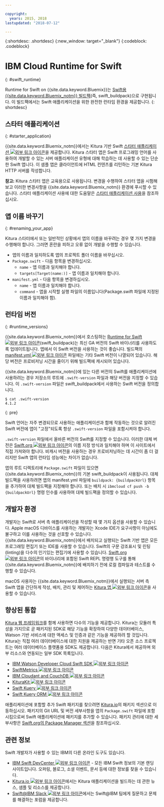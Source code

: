 ```yaml
---

copyright:
  years: 2015, 2018
lastupdated: "2018-07-12"

---
```


{:shortdesc: .shortdesc}
{:new_window: target="_blank"}
{:codeblock: .codeblock}

# IBM Cloud Runtime for Swift
{: #swift_runtime}

Runtime for Swift on {{site.data.keyword.Bluemix}}는 [Swift용 {{site.data.keyword.Bluemix_notm}} 빌드팩](https://github.com/IBM-Swift/swift-buildpack)(즉, swift_buildpack)으로 구현됩니다.
이 빌드팩에서는 Swift 애플리케이션을 위한 완전한 런타임 환경을 제공합니다.
{: shortdesc}

## 스타터 애플리케이션
{: #starter_application}

{{site.data.keyword.Bluemix_notm}}에서는 Kitura 기반 Swift [스타터 애플리케이션 ![외부 링크 아이콘](../../icons/launch-glyph.svg "외부 링크 아이콘")](https://github.com/IBM-Cloud/Kitura-Starter)을 제공합니다. Kitura 스타터 앱은 Swift 프로그래밍 언어를 사용하여 개발할 수 있는 서버 애플리케이션 유형에 대해 학습하는 데 사용할 수 있는 단순한 Swift 앱니다. 이 샘플 앱은 클라이언트에 HTML 컨텐츠를 리턴하는 기본 Kitura HTTP 서버를 작성합니다.

**참고:** Kitura 스타터 앱은 교육용으로 사용됩니다. 변경을 수행하여 스타터 앱을 시험해 보고 이러한 변경사항을 {{site.data.keyword.Bluemix_notm}} 환경에 푸시할 수 있습니다. 스타터 애플리케이션 사용에 대한 도움말은 [스타터 애플리케이션 사용](../common/starter_app_usage.html)을 참조하십시오.

## 앱 이름 바꾸기
{: #renaming_your_app}

Kitura 스타터에서 또는 일반적인 상황에서 앱의 이름을 바꾸려는 경우 몇 가지 변경을 수행해야 합니다. 그러면 혼란을 피하고 오류 없이 개발을 수행할 수 있습니다.

- 앱의 이름과 일치하도록 앱의 프로젝트 폴더 이름을 바꾸십시오.
- `Package.swift` - 다음 항목을 변경하십시오.
    - `name` - 앱 이름과 일치해야 합니다.
    - `targets[Target(name:)]` - 앱 이름과 일치해야 합니다.
- `manifest.yml` - 다음 항목을 변경하십시오.
    - `name` - 앱 이름과 일치해야 합니다.
    - `command` - 앱을 시작할 실행 파일의 이름입니다(Package.swift 파일에 지정된 이름과 일치해야 함).

## 런타임 버전
{: #runtime_versions}

{{site.data.keyword.Bluemix_notm}}에서 호스팅하는 [Runtime for Swift ![외부 링크 아이콘](../../icons/launch-glyph.svg "외부 링크 아이콘")](https://github.com/IBM-Swift/swift-buildpack)(swift_buildpack)는 최신 GA 버전의 Swift 바이너리를 사용하도록 업데이트됩니다. 앱에서 이 Swift 버전을 사용하는 것이 좋습니다. 빌드팩의 [manifest.yml ![외부 링크 아이콘](../../icons/launch-glyph.svg "외부 링크 아이콘")](https://github.com/IBM-Swift/swift-buildpack/blob/master/manifest.yml) 파일에는 기타 Swift 버전이 나열되어 있습니다. 해당 버전은 프로비저닝 시간을 줄이기 위해 빌드팩에 캐시되어 있습니다.

{{site.data.keyword.Bluemix_notm}}에 있는 다른 버전의 Swift를 애플리케이션에 사용하려는 경우 저장소의 루트에 `.swift-version` 파일과 해당 버전을 지정할 수 있습니다. 이 `.swift-version` 파일은 swift_buildpack에서 사용하는 Swift 버전을 정의합니다.

```
$ cat .swift-version
4.1.2
```
{: pre}

Swift 언어는 자주 변경되므로 사용하는 애플리케이션과 함께 작동하는 것으로 알려진 Swift 버전에 앱이 "고정"되도록 항상 `.swift-version` 파일을 포함시켜야 합니다.

`.swift-version` 파일에서 올바른 버전의 Swift를 지정할 수 있습니다. 이러한 대체 버전은 [Swift.org ![외부 링크 아이콘](../../icons/launch-glyph.svg "외부 링크 아이콘")](https://swift.org/download/)의 이름 지정 방식과 일치해야 하며 이 사이트에서 직접 가져와야 합니다. 비캐시 버전을 사용하는 경우 프로비저닝하는 데 시간이 좀 더 걸리지만 Swift 앱의 런타임 성능에는 차이가 없습니다.

앱의 루트 디렉토리에 `Package.swift` 파일이 있으면 {{site.data.keyword.Bluemix_notm}}의 기본 swift_buildpack이 사용됩니다.  대체 빌드팩을 사용하려면 앱의 manifest.yml 파일에 `buildpack: {buildpackUrl}` 항목을 추가하여 대체 빌드팩을 지정해야 합니다. 또는 배치 시 `ibmcloud cf push -b {buildpackUrl}` 명령 인수를 사용하여 대체 빌드팩을 정의할 수 있습니다.


## 개발자 환경

개발자는 Swift로 서버 측 애플리케이션을 작성할 때 몇 가지 옵션을 사용할 수 있습니다. Apple macOS 디바이스를 사용하는 개발자는 Xcode IDE가 요구사항이 아님에도 불구하고 이를 사용하는 것을 선호할 수 있습니다.  {{site.data.keyword.Bluemix_notm}}에서 배치되고 실행되는 Swift 기반 앱은 모든 프로그래밍 편집기 또는 IDE를 사용할 수 있습니다.  Swift의 구문 강조표시 및 린팅(linting)을 다수의 인기있는 편집기에 사용할 수 있습니다. [Swift.org ![외부 링크 아이콘](../../icons/launch-glyph.svg "외부 링크 아이콘")](https://swift.org/)의 바이너리에 포함된 Swift REPL 명령행 도구를 통해 {{site.data.keyword.Bluemix_notm}}에 배치하기 전에 로컬 컴파일과 테스트를 수행할 수 있습니다.

macOS 사용자는 {{site.data.keyword.Bluemix_notm}}에서 실행되는 서버 측 Swift 앱을 간단하게 작성, 배치, 관리 및 제어하는 [Kitura 앱 ![외부 링크 아이콘](../../icons/launch-glyph.svg "외부 링크 아이콘")](https://www.kitura.io/app.html)을 사용할 수 있습니다.  


## 향상된 통합

[Kitura 웹 프레임워크](http://ibm-swift.github.io/Kitura/)를 함께 사용하면 다수의 기능을 제공합니다. Kitura는 모듈러 특성을 가지므로 곧 패키지된 SDK로 해당 기능을 확장하여 다양한 데이터베이스, Watson 기반 서비스에 대한 액세스 및 인증과 같은 기능을 제공하려 할 것입니다.  Kitura는 직접 여러 데이터베이스에 대한 지원을 제공하는 반면 기타 오픈 소스 프로젝트는 여러 데이터베이스 플랫폼용 SDK도 제공합니다. 다음은 Kitura에서 제공하며 외부 리소스와 연동되는 일부 SDK 목록입니다.

- [IBM Watson Developer Cloud Swift SDK ![외부 링크 아이콘](../../icons/launch-glyph.svg "외부 링크 아이콘")](https://github.com/watson-developer-cloud/swift-sdk/)
- [SwiftMetrics ![외부 링크 아이콘](../../icons/launch-glyph.svg "외부 링크 아이콘")](https://github.com/RuntimeTools/SwiftMetrics)
- [IBM Cloudant and CouchDB ![외부 링크 아이콘](../../icons/launch-glyph.svg "외부 링크 아이콘")](https://github.com/IBM-Swift/Kitura-CouchDB)
- [KituraKit ![외부 링크 아이콘](../../icons/launch-glyph.svg "외부 링크 아이콘")](https://github.com/IBM-Swift/KituraKit)
- [Swift Kuery ![외부 링크 아이콘](../../icons/launch-glyph.svg "외부 링크 아이콘")](https://github.com/Swift-Kuery/)
- [Swift Kuery ORM ![외부 링크 아이콘](../../icons/launch-glyph.svg "외부 링크 아이콘")](https://github.com/IBM-Swift/Swift-Kuery-ORM)

애플리케이션에 포함할 추가 Swift 패키지를 찾으려면 [Kitura.io](https://www.kitura.io/packages.html)의 패키지 섹션으로 이동하십시오. 패키지의 Git URL 및 버전 세부사항을 앱의 `Package.swift` 파일에 포함시킴으로써 Swift 애플리케이션에 패키지를 추가할 수 있습니다. 패키지 관리에 대한 세부사항은 [Swift.org의 Package Manager 섹션](https://swift.org/package-manager/)을 참조하십시오.


## 관련 정보

Swift 개발자가 사용할 수 있는 IBM의 다른 온라인 도구도 있습니다.
- [IBM Swift DevCenter ![외부 링크 아이콘](../../icons/launch-glyph.svg "외부 링크 아이콘")](https://developer.ibm.com/swift/) - 모든 IBM Swift 정보의 기본 랜딩 사이트입니다. 오퍼링, 블로그, 소셜 이벤트, 문서 등에 대한 정보를 찾을 수 있습니다.
- [Kitura.io ![외부 링크 아이콘](../../icons/launch-glyph.svg "외부 링크 아이콘")](https://www.kitura.io/index.html)에서는 Kitura 애플리케이션을 빌드하는 데 관한 뉴스, 샘플 및 리소스를 제공합니다.
- [Swift@IBM Slack ![외부 링크 아이콘](../../icons/launch-glyph.svg "외부 링크 아이콘")](http://swift-at-ibm-slack.mybluemix.net/)에서는 Swift@IBM 팀에게 질문하고 문제를 해결하는 포럼을 제공합니다.

